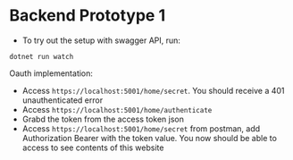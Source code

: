 # Backend Prototype 1

- To try out the setup with swagger API, run:
    
```shell
dotnet run watch
```

Oauth implementation:
- Access `https://localhost:5001/home/secret`. You should receive a 401 unauthenticated error
- Access `https://localhost:5001/home/authenticate`
- Grabd the token from the access token json
- Access `https://localhost:5001/home/secret` from postman, add Authorization Bearer with the token value. You now should be able to access to see contents of this website